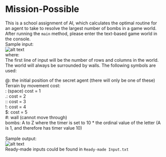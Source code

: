 # Mission-Possible
This is a school assignment of AI, which calculates the optimal routine for an agent to take to resolve the largest number of bombs in a game world.
<br>
After running the `main` method, please enter the text-based game world in the console.
<br>
Sample input:
<br>
![alt text](https://github.com/powerseed/Mission-Possible/blob/master/sample%20input.png "Sample input")
<br>
where:
<br>
The first line of input will be the number of rows and columns in the world. The world will always be surrounded by walls. The following symbols are used:

@: the initial position of the secret agent (there will only be one of these)
<br>
Terrain by movement cost:
<br>
: (space) cost = 1
<br>
.: cost = 2
<br>
:: cost = 3
<br>
!: cost = 4
<br>
$: cost = 5
<br>
#: wall (cannot move through)
<br>
bombs: A to Z where the timer is set to 10 * the ordinal value of the letter (A is 1, and therefore has timer value 10)
<br>
<br>
Sample output:
<br>
![alt text](https://github.com/powerseed/Mission-Possible/blob/master/sample%20output.png "Sample output")
<br>
Ready-made inputs could be found in `Ready-made Input.txt`
